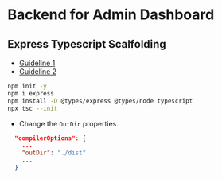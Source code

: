 # Backend for Admin Dashboard

## Express Typescript Scalfolding
* [Guideline 1](https://blog.logrocket.com/how-to-set-up-node-typescript-express/)
* [Guideline 2](https://kinsta.com/blog/express-typescript/)

```bash
npm init -y
npm i express
npm install -D @types/express @types/node typescript
npx tsc --init
```

- Change the `OutDir` properties

```tsconfig.json
  "compilerOptions": {
    ...
    "outDir": "./dist"
    ...
  }
```
